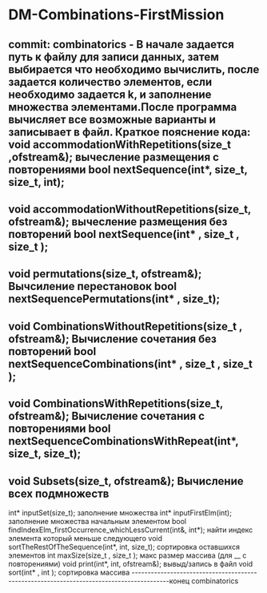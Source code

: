 # DM-Combinations-FirstMission
 commit: combinatorics - 
 В начале задается путь к файлу для записи данных, затем выбирается что необходимо вычислить, после задается количество элементов, если необходимо задается k, и заполнение множества элементами.После программа вычисляет все возможные варианты и записывает в файл.
Краткое пояснение кода:
void accommodationWithRepetitions(size_t ,ofstream&); вычесление размещения с повторениями
bool nextSequence(int*, size_t, size_t, int);
-
void accommodationWithoutRepetitions(size_t, ofstream&); вычесление размещения без повторений
bool nextSequence(int* , size_t , size_t );
-
void permutations(size_t, ofstream&); Вычсиление перестановок
bool nextSequencePermutations(int* , size_t);
-
void CombinationsWithoutRepetitions(size_t , ofstream&); Вычисление сочетания без повторений
bool nextSequenceCombinations(int* , size_t , size_t );
-
void CombinationsWithRepetitions(size_t, ofstream&); Вычисление сочетания с повторениями
bool nextSequenceCombinationsWithRepeat(int*, size_t, size_t);
-
void Subsets(size_t, ofstream&); Вычисление всех подмножеств
-
int* inputSet(size_t); заполнение множества
int* inputFirstElm(int); заполнение множества начальным элементом
bool findIndexElm_firstOccurrence_whichLessCurrent(int&, int*); найти индекс элемента который меньше следующего
void sortTheRestOfTheSequence(int*, int, size_t); сортировка оставшихся элементов
int maxSize(size_t , size_t ); макс размер массива (для __ с повторениями)
void print(int*, int, ofstream&); вывыд/запись в файл
void sort(int* , int ); сортировка массива
-----------------------------------------------------------------------------------------конец combinatorics
